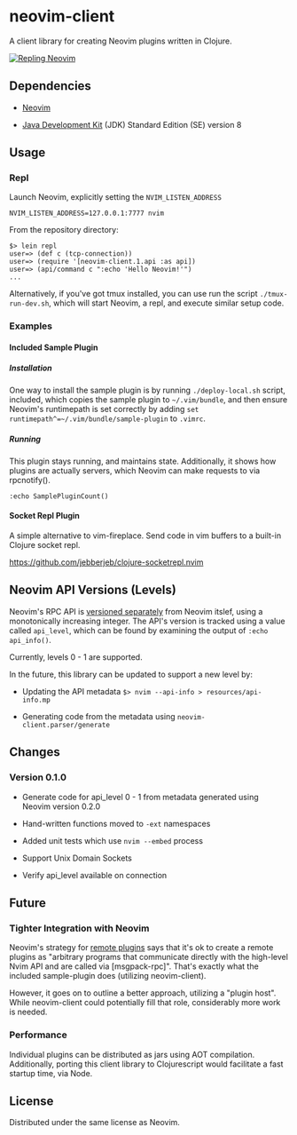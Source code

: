 # neovim-client

A client library for creating Neovim plugins written in Clojure.

[![Repling Neovim](http://img.youtube.com/vi/pCuEDiKXV5Q/0.jpg)](https://www.youtube.com/watch?v=pCuEDiKXV5Q)

## Dependencies

* [Neovim](https://github.com/neovim/neovim)

* [Java Development Kit](http://www.oracle.com/technetwork/java/javase/overview/)
  (JDK) Standard Edition (SE) version 8

## Usage

### Repl

Launch Neovim, explicitly setting the `NVIM_LISTEN_ADDRESS`

```
NVIM_LISTEN_ADDRESS=127.0.0.1:7777 nvim

```

From the repository directory:

```
$> lein repl
user=> (def c (tcp-connection))
user=> (require '[neovim-client.1.api :as api])
user=> (api/command c ":echo 'Hello Neovim!'")
...
```

Alternatively, if you've got tmux installed, you can use run the script
`./tmux-run-dev.sh`, which will start Neovim, a repl, and execute similar
setup code.

### Examples

#### Included Sample Plugin

##### Installation

One way to install the sample plugin is by running `./deploy-local.sh` script,
included, which copies the sample plugin to `~/.vim/bundle`, and then ensure
Neovim's runtimepath is set correctly by adding `set
runtimepath^=~/.vim/bundle/sample-plugin` to `.vimrc`.

##### Running

This plugin stays running, and maintains state. Additionally, it shows how
plugins are actually servers, which Neovim can make requests to via
rpcnotify().

```
:echo SamplePluginCount()
```

#### Socket Repl Plugin

A simple alternative to vim-fireplace. Send code in vim buffers to a built-in
Clojure socket repl.

https://github.com/jebberjeb/clojure-socketrepl.nvim

## Neovim API Versions (Levels)

Neovim's RPC API is
[versioned separately](https://github.com/neovim/neovim/pull/5535) from
Neovim itslef, using a monotonically increasing integer. The API's version is
tracked using a value called `api_level`, which can be found by examining the
output of `:echo api_info()`.

Currently, levels 0 - 1 are supported.

In the future, this library can be updated to support a new level by:

* Updating the API metadata `$> nvim --api-info > resources/api-info.mp`

* Generating code from the metadata using `neovim-client.parser/generate`

## Changes

### Version 0.1.0

* Generate code for api_level 0 - 1 from metadata generated using Neovim
version 0.2.0

* Hand-written functions moved to `-ext` namespaces

* Added unit tests which use `nvim --embed` process

* Support Unix Domain Sockets

* Verify api_level available on connection

## Future

### Tighter Integration with Neovim

Neovim's strategy for [remote plugins](http://neovim.io/doc/user/remote_plugin.html#remote-plugin) says that it's ok to create a remote plugins as "arbitrary programs that communicate directly with the high-level Nvim API and are called via [msgpack-rpc]". That's exactly what the included sample-plugin does (utilizing neovim-client).

However, it goes on to outline a better approach, utilizing a "plugin host". While neovim-client could potentially fill that role, considerably more work is needed.

### Performance

Individual plugins can be distributed as jars using AOT compilation. Additionally, porting this client library to Clojurescript would facilitate a fast startup time, via Node.

## License

Distributed under the same license as Neovim.
